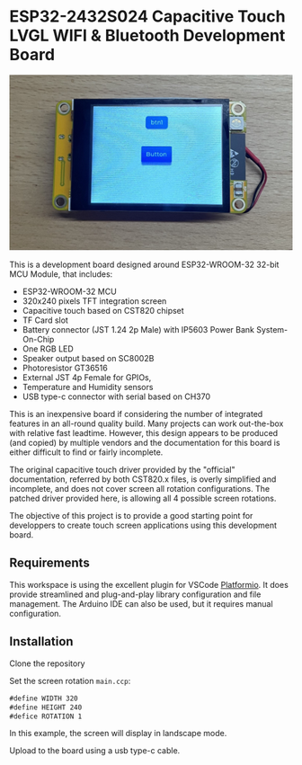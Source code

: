 # ESP32-2432S024  Capacitive Touch LVGL WIFI & Bluetooth Development Board

![ESP32-2432S024-Board](img/board_front.jpg "ESP32-2432S024 Board front" ) 

This is a development board designed around ESP32-WROOM-32 32-bit MCU Module, that includes:

- ESP32-WROOM-32 MCU
- 320x240 pixels TFT integration screen
- Capacitive touch based on CST820 chipset
- TF Card slot
- Battery connector (JST 1.24 2p Male) with IP5603 Power Bank System-On-Chip
- One RGB LED
- Speaker output based on SC8002B
- Photoresistor GT36516
- External JST 4p Female for GPIOs,
- Temperature and Humidity sensors
- USB type-c connector with serial based on CH370

This is an inexpensive board if considering the number of integrated features in an all-round quality build. Many projects can work out-the-box with relative fast leadtime. However, this design appears to be produced (and copied) by multiple vendors and the documentation for this board is either difficult to find or fairly incomplete. 

The original capacitive touch driver provided by the "official" documentation, referred by both CST820.x files, is overly simplified and incomplete, and does not cover screen all rotation configurations. The patched driver provided here, is allowing all 4 possible screen rotations.

The objective of this project is to provide a good starting point for developpers to create touch screen applications using this development board.

## Requirements

This workspace is using the excellent plugin for VSCode [Platformio](https://platformio.org). It does provide streamlined and plug-and-play library configuration and file management. The Arduino IDE can also be used, but it requires manual configuration.

## Installation

Clone the repository

Set the screen rotation ``main.ccp``:
```
#define WIDTH 320 
#define HEIGHT 240
#defice ROTATION 1
```
In this example, the screen will display in landscape mode.

Upload to the board using a usb type-c cable. 